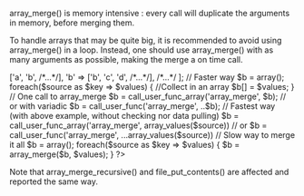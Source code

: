 array_merge() is memory intensive : every call will duplicate the arguments in memory, before merging them. 

To handle arrays that may be quite big, it is recommended to avoid using array_merge() in a loop. Instead, one should use array_merge() with as many arguments as possible, making the merge a on time call.

<?php

// A large multidimensional array
$source = ['a' => ['a', 'b', /*...*/],
           'b' => ['b', 'c', 'd', /*...*/],
           /*...*/
           ];

// Faster way
$b = array();
foreach($source as $key => $values) {
    //Collect in an array
    $b[] = $values;
}

// One call to array_merge
$b = call_user_func_array('array_merge', $b);
// or with variadic
$b = call_user_func('array_merge', ..$b);

// Fastest way (with above example, without checking nor data pulling)
$b = call_user_func_array('array_merge', array_values($source))
// or
$b = call_user_func('array_merge', ...array_values($source))

// Slow way to merge it all
$b = array();
foreach($source as $key => $values) {
    $b = array_merge($b, $values);
}

?>

Note that array_merge_recursive() and file_put_contents() are affected and reported the same way.

